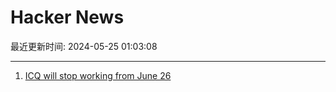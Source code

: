 # Hacker News

最近更新时间: 2024-05-25 01:03:08

--- 
1. [ICQ will stop working from June 26](https://icq.com/desktop/en#windows) 
